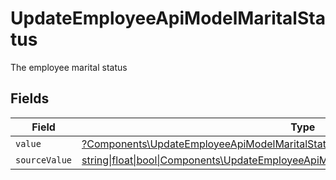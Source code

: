 # UpdateEmployeeApiModelMaritalStatus

The employee marital status


## Fields

| Field                                                                                                                                                                | Type                                                                                                                                                                 | Required                                                                                                                                                             | Description                                                                                                                                                          |
| -------------------------------------------------------------------------------------------------------------------------------------------------------------------- | -------------------------------------------------------------------------------------------------------------------------------------------------------------------- | -------------------------------------------------------------------------------------------------------------------------------------------------------------------- | -------------------------------------------------------------------------------------------------------------------------------------------------------------------- |
| `value`                                                                                                                                                              | [?Components\UpdateEmployeeApiModelMaritalStatusValue](../../Models/Components/UpdateEmployeeApiModelMaritalStatusValue.md)                                          | :heavy_minus_sign:                                                                                                                                                   | N/A                                                                                                                                                                  |
| `sourceValue`                                                                                                                                                        | [string\|float\|bool\|Components\UpdateEmployeeApiModelSourceValueMaritalStatus4\|array\|null](../../Models/Components/UpdateEmployeeApiModelMaritalStatusSourceValue.md) | :heavy_minus_sign:                                                                                                                                                   | N/A                                                                                                                                                                  |